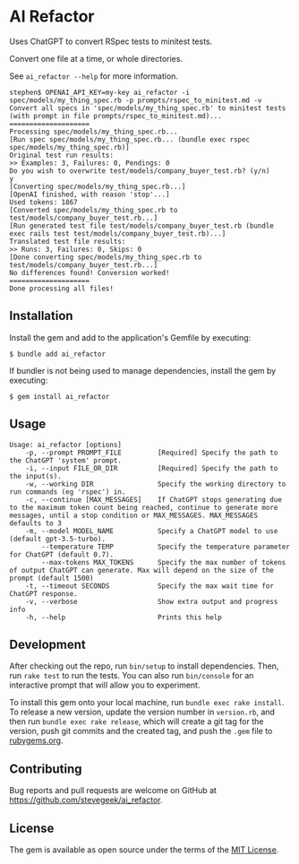 # AI Refactor

Uses ChatGPT to convert RSpec tests to minitest tests.

Convert one file at a time, or whole directories.

See `ai_refactor --help` for more information.

```shell
stephen$ OPENAI_API_KEY=my-key ai_refactor -i spec/models/my_thing_spec.rb -p prompts/rspec_to_minitest.md -v
Convert all specs in 'spec/models/my_thing_spec.rb' to minitest tests (with prompt in file prompts/rspec_to_minitest.md)...
====================
Processing spec/models/my_thing_spec.rb...
[Run spec spec/models/my_thing_spec.rb... (bundle exec rspec spec/models/my_thing_spec.rb)]
Original test run results:
>> Examples: 3, Failures: 0, Pendings: 0
Do you wish to overwrite test/models/company_buyer_test.rb? (y/n)
y
[Converting spec/models/my_thing_spec.rb...]
[OpenAI finished, with reason 'stop'...]
Used tokens: 1867
[Converted spec/models/my_thing_spec.rb to test/models/company_buyer_test.rb...]
[Run generated test file test/models/company_buyer_test.rb (bundle exec rails test test/models/company_buyer_test.rb)...]
Translated test file results:
>> Runs: 3, Failures: 0, Skips: 0
[Done converting spec/models/my_thing_spec.rb to test/models/company_buyer_test.rb...]
No differences found! Conversion worked!
====================
Done processing all files!
```


## Installation

Install the gem and add to the application's Gemfile by executing:

    $ bundle add ai_refactor

If bundler is not being used to manage dependencies, install the gem by executing:

    $ gem install ai_refactor

## Usage

```
Usage: ai_refactor [options]
    -p, --prompt PROMPT_FILE         [Required] Specify the path to the ChatGPT 'system' prompt.
    -i, --input FILE_OR_DIR          [Required] Specify the path to the input(s).
    -w, --working DIR                Specify the working directory to run commands (eg 'rspec') in.
    -c, --continue [MAX_MESSAGES]    If ChatGPT stops generating due to the maximum token count being reached, continue to generate more messages, until a stop condition or MAX_MESSAGES. MAX_MESSAGES defaults to 3
    -m, --model MODEL_NAME           Specify a ChatGPT model to use (default gpt-3.5-turbo).
        --temperature TEMP           Specify the temperature parameter for ChatGPT (default 0.7).
        --max-tokens MAX_TOKENS      Specify the max number of tokens of output ChatGPT can generate. Max will depend on the size of the prompt (default 1500)
    -t, --timeout SECONDS            Specify the max wait time for ChatGPT response.
    -v, --verbose                    Show extra output and progress info
    -h, --help                       Prints this help
```


## Development

After checking out the repo, run `bin/setup` to install dependencies. Then, run `rake test` to run the tests. You can also run `bin/console` for an interactive prompt that will allow you to experiment.

To install this gem onto your local machine, run `bundle exec rake install`. To release a new version, update the version number in `version.rb`, and then run `bundle exec rake release`, which will create a git tag for the version, push git commits and the created tag, and push the `.gem` file to [rubygems.org](https://rubygems.org).

## Contributing

Bug reports and pull requests are welcome on GitHub at https://github.com/stevegeek/ai_refactor.

## License

The gem is available as open source under the terms of the [MIT License](https://opensource.org/licenses/MIT).
